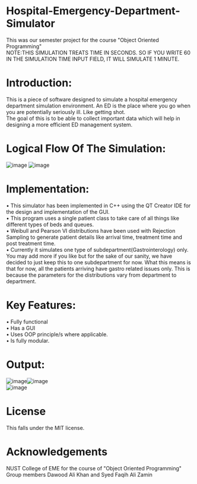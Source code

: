 # Hospital-Emergency-Department-Simulator
This was our semester project for the course "Object Oriented Programming"  
NOTE:THIS SIMULATION TREATS TIME IN SECONDS. SO IF YOU WRITE 60 IN THE SIMULATION TIME INPUT FIELD, IT WILL SIMULATE 1 MINUTE.

# Introduction:
This is a piece of software designed to simulate a hospital emergency department simulation environment. An ED is the place where you go when you are potentially seriously ill. Like getting shot.  
The goal of this is to be able to collect important data which will help in designing a more efficient ED management system.  

# Logical Flow Of The Simulation:
![image](https://github.com/user-attachments/assets/0f82f4ae-9807-45a5-813f-406fa3846387)
![image](https://github.com/user-attachments/assets/768f5884-0b2b-49fa-ad35-7b1da077d76a)  
# Implementation:
•	This simulator has been implemented in C++ using the QT Creator IDE for the design and implementation of the GUI.  
•	This program uses a single patient class to take care of all things like different types of beds and queues.  
•	Weibull and Pearson VI distributions have been used with Rejection Sampling to generate patient details like arrival time, treatment time and post treatment time.  
•	Currently it simulates one type of subdepartment(Gastrointerology) only. You may add more if you like but for the sake of our sanity, we have decided to just keep this to one subdepartment for now. What this means is that for now, all the patients arriving have gastro related issues only. This is because the parameters for the distributions vary from department to department.  
# Key Features:
•	Fully functional  
•	Has a GUI  
•	Uses OOP principle/s where applicable.  
•	Is fully modular.  
# Output:
![image](https://github.com/user-attachments/assets/ab6109b8-4549-41da-9cd2-ccc6a4088000)![image](https://github.com/user-attachments/assets/6e35a2c6-f22c-4f0a-89b8-9c082f40d10f)  
![image](https://github.com/user-attachments/assets/72e638e0-ab40-446f-a42f-0263b022771e)  

# License
This falls under the MIT license.

# Acknowledgements
NUST College of EME for the course of "Object Oriented Programming"  
Group members Dawood Ali Khan and Syed Faqih Ali Zamin 


 
 

